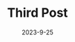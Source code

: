 ---
title: Third Post
description: This is my Third post
date: '2023-9-25'
categories:
  - sveltekit
  - svelte
published: true
---